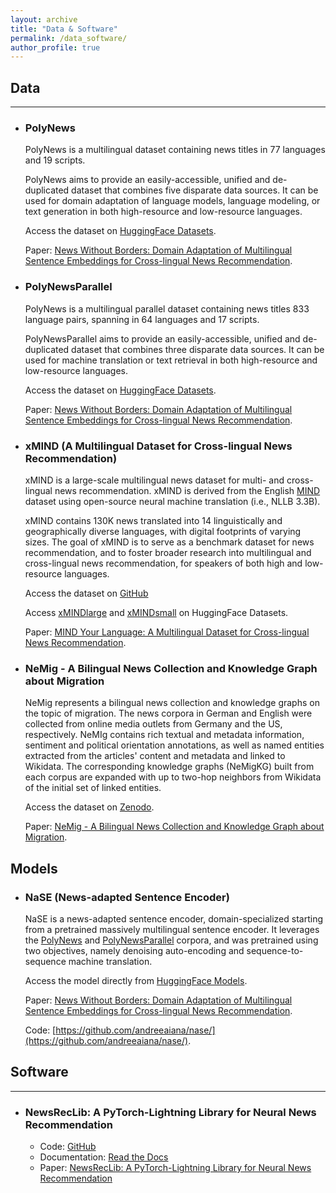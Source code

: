 ```yaml
---
layout: archive
title: "Data & Software"
permalink: /data_software/
author_profile: true
---
```


## Data
--------------------------

* ### PolyNews

  PolyNews is a multilingual dataset containing news titles in 77 languages and 19 scripts.

  PolyNews aims to provide an easily-accessible, unified and de-duplicated dataset that combines five disparate data sources. It can be used for domain adaptation of language models, language modeling, or text generation in both high-resource and low-resource languages.

  Access the dataset on [HuggingFace Datasets](https://huggingface.co/datasets/aiana94/polynews-parallel).

  Paper: [News Without Borders: Domain Adaptation of Multilingual Sentence Embeddings for Cross-lingual News Recommendation](https://arxiv.org/pdf/2406.12634).


* ### PolyNewsParallel

  PolyNews is a multilingual parallel dataset containing news titles 833 language pairs, spanning in 64 languages and 17 scripts.

  PolyNewsParallel aims to provide an easily-accessible, unified and de-duplicated dataset that combines three disparate data sources. It can be used for machine translation or text retrieval in both high-resource and low-resource languages.

  Access the dataset on [HuggingFace Datasets](https://huggingface.co/datasets/aiana94/polynews-parallel).

  Paper: [News Without Borders: Domain Adaptation of Multilingual Sentence Embeddings for Cross-lingual News Recommendation](https://arxiv.org/pdf/2406.12634).

* ### xMIND (A Multilingual Dataset for Cross-lingual News Recommendation)

  xMIND is a large-scale multilingual news dataset for multi- and cross-lingual news recommendation. xMIND is derived from the English [MIND](https://msnews.github.io/) dataset using open-source neural machine translation (i.e., NLLB 3.3B). 
  
  xMIND contains 130K news translated into 14 linguistically and geographically diverse languages, with digital footprints of varying sizes. The goal of xMIND is to serve as a benchmark dataset for news recommendation, and to foster broader research into multilingual and cross-lingual news recommendation, for speakers of both high and low-resource languages. 

  Access the dataset on [GitHub](https://github.com/andreeaiana/xMIND)

  Access [xMINDlarge](https://huggingface.co/datasets/aiana94/xMINDlarge) and [xMINDsmall](https://huggingface.co/datasets/aiana94/xMINDsmall) on HuggingFace Datasets.
  
  Paper: [MIND Your Language: A Multilingual Dataset for Cross-lingual News Recommendation](https://arxiv.org/pdf/2403.17876v1.pdf).

* ### NeMig - A Bilingual News Collection and Knowledge Graph about Migration

  NeMig represents a bilingual news collection and knowledge graphs on the topic of migration. The news corpora in German and English were collected from online media outlets from Germany and the US, respectively. NeMIg contains rich textual and metadata information, sentiment and political orientation annotations, as well as named entities extracted from the articles' content and metadata and linked to Wikidata. The corresponding knowledge graphs (NeMigKG) built from each corpus are expanded with up to two-hop neighbors from Wikidata of the initial set of linked entities.

  Access the dataset on [Zenodo](https://zenodo.org/records/7908392).
  
  Paper: [NeMig - A Bilingual News Collection and Knowledge Graph about Migration](https://ceur-ws.org/Vol-3561/paper3.pdf).

## Models

* ### NaSE (News-adapted Sentence Encoder)

  NaSE is a news-adapted sentence encoder, domain-specialized starting from a pretrained massively multilingual sentence encoder. It leverages the [PolyNews](https://huggingface.co/datasets/aiana94/polynews) and [PolyNewsParallel](https://huggingface.co/datasets/aiana94/polynews-parallel) corpora, and was pretrained using two objectives, namely denoising auto-encoding and sequence-to-sequence machine translation. 

  Access the model directly from [HuggingFace Models](https://huggingface.co/aiana94/NaSE).

  Paper: [News Without Borders: Domain Adaptation of Multilingual Sentence Embeddings for Cross-lingual News Recommendation](https://arxiv.org/pdf/2406.12634).
  
  Code: [https://github.com/andreeaiana/nase/](https://github.com/andreeaiana/nase/).

## Software
-----------

* ### NewsRecLib: A PyTorch-Lightning Library for Neural News Recommendation
  * Code: [GitHub](https://github.com/andreeaiana/newsreclib)
  * Documentation: [Read the Docs](https://newsreclib.readthedocs.io/en/latest/)
  * Paper: [NewsRecLib: A PyTorch-Lightning Library for Neural News Recommendation](https://aclanthology.org/2023.emnlp-demo.26/)
  

